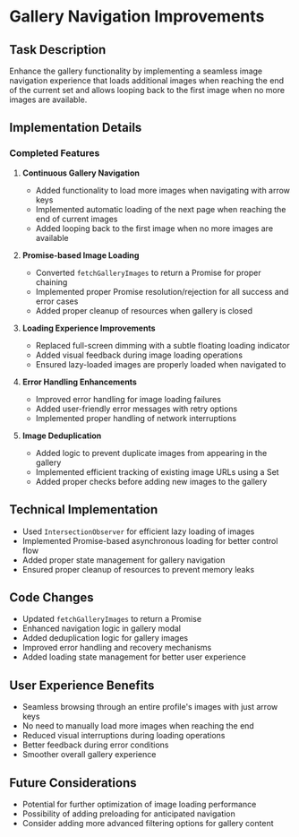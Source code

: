 # Gallery Navigation Improvements

## Task Description
Enhance the gallery functionality by implementing a seamless image navigation experience that loads additional images when reaching the end of the current set and allows looping back to the first image when no more images are available.

## Implementation Details

### Completed Features
1. **Continuous Gallery Navigation**
   - Added functionality to load more images when navigating with arrow keys
   - Implemented automatic loading of the next page when reaching the end of current images
   - Added looping back to the first image when no more images are available

2. **Promise-based Image Loading**
   - Converted `fetchGalleryImages` to return a Promise for proper chaining
   - Implemented proper Promise resolution/rejection for all success and error cases
   - Added proper cleanup of resources when gallery is closed

3. **Loading Experience Improvements**
   - Replaced full-screen dimming with a subtle floating loading indicator
   - Added visual feedback during image loading operations
   - Ensured lazy-loaded images are properly loaded when navigated to

4. **Error Handling Enhancements**
   - Improved error handling for image loading failures
   - Added user-friendly error messages with retry options
   - Implemented proper handling of network interruptions

5. **Image Deduplication**
   - Added logic to prevent duplicate images from appearing in the gallery
   - Implemented efficient tracking of existing image URLs using a Set
   - Added proper checks before adding new images to the gallery

## Technical Implementation
- Used `IntersectionObserver` for efficient lazy loading of images
- Implemented Promise-based asynchronous loading for better control flow
- Added proper state management for gallery navigation
- Ensured proper cleanup of resources to prevent memory leaks

## Code Changes
- Updated `fetchGalleryImages` to return a Promise
- Enhanced navigation logic in gallery modal
- Added deduplication logic for gallery images
- Improved error handling and recovery mechanisms
- Added loading state management for better user experience

## User Experience Benefits
- Seamless browsing through an entire profile's images with just arrow keys
- No need to manually load more images when reaching the end
- Reduced visual interruptions during loading operations
- Better feedback during error conditions
- Smoother overall gallery experience

## Future Considerations
- Potential for further optimization of image loading performance
- Possibility of adding preloading for anticipated navigation
- Consider adding more advanced filtering options for gallery content
